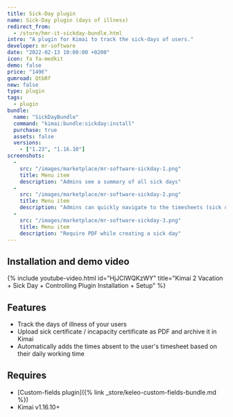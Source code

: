 ```yaml
---
title: Sick-Day plugin
name: Sick-Day plugin (days of illness)
redirect_from:
  - /store/hmr-it-sickday-bundle.html
intro: "A plugin for Kimai to track the sick-days of users."
developer: mr-software
date: "2022-02-13 10:00:00 +0200"
icon: fa fa-medkit
demo: false 
price: "149€"
gumroad: QtbRf
new: false
type: plugin
tags:
  - plugin
bundle:
  name: "SickDayBundle"
  command: "kimai:bundle:sickday:install"
  purchase: true
  assets: false
  versions:
    - ["1.23", "1.16.10"]
screenshots:
  - 
    src: "/images/marketplace/mr-software-sickday-1.png"
    title: Menu item
    description: "Admins see a summary of all sick days"
  - 
    src: "/images/marketplace/mr-software-sickday-2.png"
    title: Menu item
    description: "Admins can quickly navigate to the timesheets (sick days) of users"
  - 
    src: "/images/marketplace/mr-software-sickday-3.png"
    title: Menu item
    description: "Require PDF while creating a sick day"
---
```


## Installation and demo video

{% include youtube-video.html id="HjJClWQKzWY" title="Kimai 2 Vacation + Sick Day + Controlling Plugin Installation + Setup" %}

## Features

- Track the days of illness of your users
- Upload sick certificate / incapacity certificate as PDF and archive it in Kimai
- Automatically adds the times absent to the user's timesheet based on their daily working time

## Requires

- [Custom-fields plugin]({% link _store/keleo-custom-fields-bundle.md %})
- Kimai v1.16.10+
